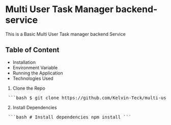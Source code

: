 # Multi User Task Manager backend-service

This is a Basic Multi User Task manager backend Service

## Table of Content

- Installation
- Environment Variable
- Running the Application
- Technologies Used

1. Clone the Repo

<pre> ```bash $ git clone https://github.com/Kelvin-Teck/multi-user-task-manager.git ``` </pre>

2. Install Dependencies

<pre> ```bash # Install dependencies npm install ``` </pre>
